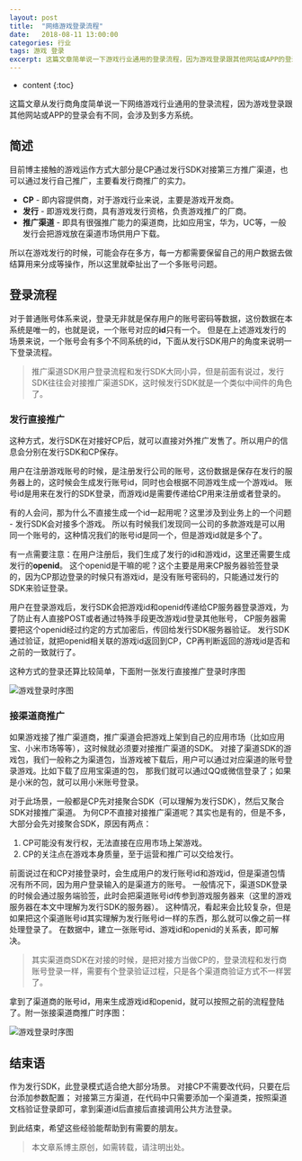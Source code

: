 ```yaml
---
layout: post
title:  "网络游戏登录流程"
date:   2018-08-11 13:00:00
categories: 行业
tags: 游戏 登录
excerpt: 这篇文章简单说一下游戏行业通用的登录流程，因为游戏登录跟其他网站或APP的登录会有不同，会涉及到多方系统。
---
```



* content
{:toc}


这篇文章从发行商角度简单说一下网络游戏行业通用的登录流程，因为游戏登录跟其他网站或APP的登录会有不同，会涉及到多方系统。

## 简述

目前博主接触的游戏运作方式大部分是CP通过发行SDK对接第三方推广渠道，也可以通过发行自己推广，主要看发行商推广的实力。

* **CP** - 即内容提供商，对于游戏行业来说，主要是游戏开发商。
* **发行** - 即游戏发行商，具有游戏发行资格，负责游戏推广的厂商。
* **推广渠道** - 即具有很强推广能力的渠道商，比如应用宝，华为，UC等，一般发行会把游戏放在渠道市场供用户下载。

所以在游戏发行的时候，可能会存在多方，每一方都需要保留自己的用户数据去做结算用来分成等操作，所以这里就牵扯出了一个多账号问题。

## 登录流程

对于普通账号体系来说，登录无非就是保存用户的账号密码等数据，这份数据在本系统是唯一的，也就是说，一个账号对应的**id**只有一个。
但是在上述游戏发行的场景来说，一个账号会有多个不同系统的id，下面从发行SDK用户的角度来说明一下登录流程。

> 推广渠道SDK用户登录流程和发行SDK大同小异，但是前面有说过，发行SDK往往会对接推广渠道SDK，这时候发行SDK就是一个类似中间件的角色了。

### 发行直接推广

这种方式，发行SDK在对接好CP后，就可以直接对外推广发售了。所以用户的信息会分别在发行SDK和CP保存。

用户在注册游戏账号的时候，是注册发行公司的账号，这份数据是保存在发行的服务器上的，这时候会生成发行账号id，同时也会根据不同游戏生成一个游戏id。
账号id是用来在发行的SDK登录，而游戏id是需要传递给CP用来注册或者登录的。

有的人会问，那为什么不直接生成一个id一起用呢？这里涉及到业务上的一个问题 - 发行SDK会对接多个游戏。
所以有时候我们发现同一公司的多款游戏是可以用同一个账号的，这种情况我们的账号id是同一个，但是游戏id就是多个了。

有一点需要注意：在用户注册后，我们生成了发行的id和游戏id，这里还需要生成发行的**openid**。
这个openid是干嘛的呢？这个主要是用来CP服务器验签登录的，因为CP那边登录的时候只有游戏id，是没有账号密码的，只能通过发行的SDK来验证登录。

用户在登录游戏后，发行SDK会把游戏id和openid传递给CP服务器登录游戏，为了防止有人直接POST或者通过特殊手段更改游戏id登录其他账号，
CP服务器需要把这个openid经过约定的方式加密后，传回给发行SDK服务器验证。
发行SDK通过验证，就把openid相关联的游戏id返回到CP，CP再判断返回的游戏id是否和之前的一致就行了。

这种方式的登录还算比较简单，下面附一张发行直接推广登录时序图

![游戏登录时序图](https://i.loli.net/2019/03/15/5c8b188667be6.png)

### 接渠道商推广

如果游戏接了推广渠道商，推广渠道会把游戏上架到自己的应用市场（比如应用宝、小米市场等等），这时候就必须要对接推广渠道的SDK。
对接了渠道SDK的游戏包，我们一般称之为渠道包，当游戏被下载后，用户可以通过对应渠道的账号登录游戏。比如下载了应用宝渠道的包，
那我们就可以通过QQ或微信登录了；如果是小米的包，就可以用小米账号登录。

对于此场景，一般都是CP先对接聚合SDK（可以理解为发行SDK），然后又聚合SDK对接推广渠道。
为何CP不直接对接推广渠道呢？其实也是有的，但是不多，大部分会先对接聚合SDK，原因有两点：

1. CP可能没有发行权，无法直接在应用市场上架游戏。
2. CP的关注点在游戏本身质量，至于运营和推广可以交给发行。

前面说过在和CP对接登录时，会生成用户的发行账号id和游戏id，但是渠道包情况有所不同，因为用户登录输入的是渠道方的账号。
一般情况下，渠道SDK登录的时候会通过服务端验签，此时会把渠道账号id传参到游戏服务器来（这里的游戏服务器在本文中理解为发行SDK的服务器）。
这种情况，看起来会比较复杂，但是如果把这个渠道账号id其实理解为发行账号id一样的东西，那么就可以像之前一样处理登录了。
在数据中，建立一张账号id、游戏id和openid的关系表，即可解决。

> 其实渠道商SDK在对接的时候，是把对接方当做CP的，登录流程和发行商账号登录一样，需要有个登录验证过程，只是各个渠道商验证方式不一样罢了。

拿到了渠道商的账号id，用来生成游戏id和openid，就可以按照之前的流程登陆了。附一张接渠道商推广时序图：

![游戏登录时序图](https://i.loli.net/2019/03/15/5c8b4aed3ad7e.png)

## 结束语
作为发行SDK，此登录模式适合绝大部分场景。
对接CP不需要改代码，只要在后台添加参数配置；
对接第三方渠道，在代码中只需要添加一个渠道类，按照渠道文档验证登录即可，拿到渠道id后直接后直接调用公共方法登录。

到此结束，希望这些经验能帮助到有需要的朋友。

> 本文章系博主原创，如需转载，请注明出处。
